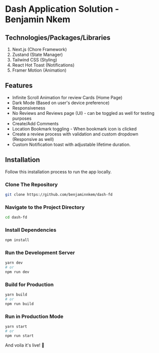 # Dash Application Solution - Benjamin Nkem

## Technologies/Packages/Libraries

1.  Next.js (Chore Framework)
2.  Zustand (State Manager)
3.  Tailwind CSS (Styling)
4.  React Hot Toast (Notifications)
5.  Framer Motion (Animation)

## Features

- Infinite Scroll Animation for review Cards (Home Page)
- Dark Mode (Based on user's device preference)
- Responsiveness
- No Reviews and Reviews page (UI) - can be toggled as well for testing purposes
- Create/Add Comments
- Location Bookmark toggling - When bookmark icon is clicked
- Create a review process with validation and custom dropdown (Responsive as well)
- Custom Notification toast with adjustable lifetime duration.

## Installation

Follow this installation process to run the app locally.

### Clone The Repository

```bash
git clone https://github.com/benjaminnkem/dash-fd
```

### Navigate to the Project Directory

```bash
cd dash-fd
```

### Install Dependencies

```bash
npm install
```

### Run the Development Server

```bash
yarn dev
# or
npm run dev
```

### Build for Production

```bash
yarn build
# or
npm run build
```

### Run in Production Mode

```bash
yarn start
# or
npm run start
```

And voila it's live! 🎉
